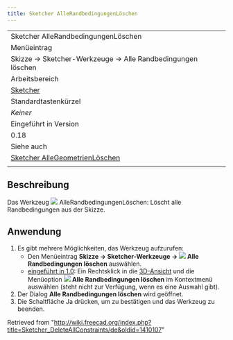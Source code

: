 ```yaml
---
title: Sketcher AlleRandbedingungenLöschen
---
```


|                                                                                                  |
| ------------------------------------------------------------------------------------------------ |
| Sketcher AlleRandbedingungenLöschen                                                              |
| Menüeintrag                                                                                      |
| Skizze → Sketcher-Werkzeuge → Alle Randbedingungen löschen                                       |
| Arbeitsbereich                                                                                   |
| [Sketcher](/Sketcher_Workbench/de "Sketcher Workbench/de")                                       |
| Standardtastenkürzel                                                                             |
| _Keiner_                                                                                         |
| Eingeführt in Version                                                                            |
| 0.18                                                                                             |
| Siehe auch                                                                                       |
| [Sketcher AlleGeometrienLöschen](/Sketcher_DeleteAllGeometry/de "Sketcher DeleteAllGeometry/de") |
|                                                                                                  |

## Beschreibung

Das Werkzeug ![](/images/Sketcher_DeleteAllConstraints.svg) AlleRandbedingungenLöschen: Löscht alle Randbedingungen aus der Skizze.

## Anwendung

1. Es gibt mehrere Möglichkeiten, das Werkzeug aufzurufen:
   - Den Menüeintrag **Skizze → Sketcher-Werkzeuge → ![](/images/Sketcher_DeleteAllConstraints.svg) Alle Randbedingungen löschen** auswählen.
   - [eingeführt in 1.0](/Release_notes_1.0/de "Release notes 1.0/de"): Ein Rechtsklick in die [3D-Ansicht](/3D_view/de "3D view/de") und die Menüoption **![](/images/Sketcher_DeleteAllConstraints.svg) Alle Randbedingungen löschen** im Kontextmenü auswählen (steht nicht zur Verfügung, wenn es eine Auswahl gibt).
2. Der Dialog **Alle Randbedingungen löschen** wird geöffnet.
3. Die Schaltfläche Ja drücken, um zu bestätigen und das Werkzeug zu beenden.

Retrieved from "<http://wiki.freecad.org/index.php?title=Sketcher_DeleteAllConstraints/de&oldid=1410107>"
